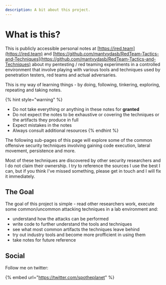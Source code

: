 ```yaml
---
description: A bit about this project.
---
```


# What is this?

This is publicly accessible personal notes at [https://ired.team](https://ired.team) and [https://github.com/mantvydasb/RedTeam-Tactics-and-Techniques](https://github.com/mantvydasb/RedTeam-Tactics-and-Techniques) about my pentesting / red teaming experiments in a controlled environment that involve playing with various tools and techniques used by penetration testers, red teams and actual adversaries.

This is my way of learning things - by doing, following, tinkering, exploring, repeating and taking notes.

{% hint style="warning" %}
* Do not take everything or anything in these notes for **granted** 
* Do not expect the notes to be exhaustive or covering the techniques or the artifacts they produce in full
* Expect mistakes in the notes
* Always consult additional resources
{% endhint %}

The following sub-pages of this page will explore some of the common offensive security techniques involving gaining code execution, lateral movement, persistence and more.

Most of these techniques are discovered by other security researchers and I do not claim their ownership. I try to reference the sources I use the best I can, but if you think I've missed something, please get in touch and I will fix it immediately.

## The Goal

The goal of this project is simple - read other researchers work, execute some common/uncommon attacking techniques in a lab environment and:

* understand how the attacks can be performed
* write code to further understand the tools and techniques
* see what most common artifacts the techniques leave behind
* try out industry tools and become more profficient in using them
* take notes for future reference

## Social

Follow me on twitter:

{% embed url="https://twitter.com/spotheplanet" %}



